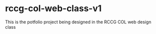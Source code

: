 # rccg-col-web-class-v1
This is the potfolio project being designed in the RCCG  COL web design class
